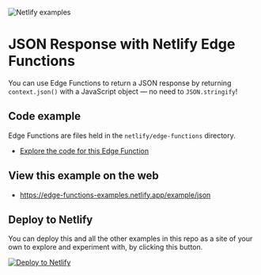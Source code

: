 ![Netlify examples](https://user-images.githubusercontent.com/5865/159468750-df1c2783-39b2-40da-9c0f-971f72a7ea3f.png)

# JSON Response with Netlify Edge Functions

You can use Edge Functions to return a JSON response by returning `context.json()` with a JavaScript object — no need to
`JSON.stringify`!

## Code example

Edge Functions are files held in the `netlify/edge-functions` directory.

- [Explore the code for this Edge Function](../../netlify/edge-functions/json.ts)

## View this example on the web

- https://edge-functions-examples.netlify.app/example/json

## Deploy to Netlify

You can deploy this and all the other examples in this repo as a site of your own to explore and experiment with, by
clicking this button.

[![Deploy to Netlify](https://www.netlify.com/img/deploy/button.svg)](https://app.netlify.com/start/deploy?repository=https://github.com/netlify/edge-functions-examples)
